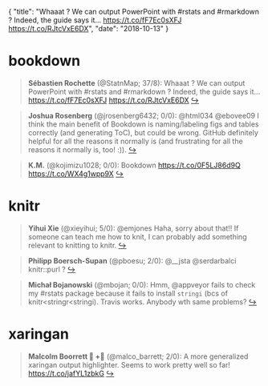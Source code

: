 {
  "title": "Whaaat ? We can output PowerPoint with #rstats and #rmarkdown ? Indeed, the guide says it... https://t.co/fF7Ec0sXFJ https://t.co/RJtcVxE6DX",
  "date": "2018-10-13"
}

# bookdown

> **Sébastien Rochette** (@StatnMap; 37/8): Whaaat ? We can output PowerPoint with #rstats and #rmarkdown ? Indeed, the guide says it... https://t.co/fF7Ec0sXFJ https://t.co/RJtcVxE6DX  [&#8618;](https://twitter.com/xieyihui/status/1050650691184652288)

<!-- -->


> **Joshua Rosenberg** (@jrosenberg6432; 0/0): @html034 @ebovee09 I think the main benefit of Bookdown is naming/labeling figs and tables correctly (and generating ToC), but could be wrong. GitHub definitely helpful for all the reasons it normally is (and frustrating for all the reasons it normally is, too! :)).  [&#8618;](https://twitter.com/xieyihui/status/1050742051426525184)

<!-- -->


> **K.M.** (@kojimizu1028; 0/0): Bookdown
https://t.co/0F5LJ86d9Q https://t.co/WX4g1wpp9X  [&#8618;](https://twitter.com/xieyihui/status/1050683895333543939)

<!-- -->


# knitr

> **Yihui Xie** (@xieyihui; 5/0): @emjones Haha, sorry about that!! If someone can teach me how to knit, I can probably add something relevant to knitting to knitr.  [&#8618;](https://twitter.com/xieyihui/status/1050782214282186752)

<!-- -->


> **Philipp Boersch-Supan** (@pboesu; 2/0): @__jsta @serdarbalci knitr::purl ?  [&#8618;](https://twitter.com/xieyihui/status/1050801943973687296)

<!-- -->


> **Michał Bojanowski** (@mbojan; 0/0): Hmm, @appveyor fails to check my #rstats package because it fails to install `stringi` (bcs of knitr&lt;stringr&lt;stringi). Travis works. Anybody wth same problems?  [&#8618;](https://twitter.com/xieyihui/status/1050761013702914048)

<!-- -->


# xaringan

> **Malcolm Boorrett 🦁 +👻** (@malco_barrett; 2/0): A more generalized xaringan output highlighter. Seems to work pretty well so far! https://t.co/jafYL1zbkG  [&#8618;](https://twitter.com/xieyihui/status/1050871223373062144)

<!-- -->


